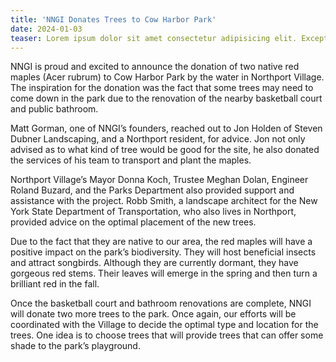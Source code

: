 ```yaml
---
title: 'NNGI Donates Trees to Cow Harbor Park'
date: 2024-01-03
teaser: Lorem ipsum dolor sit amet consectetur adipisicing elit. Excepturi, fugit.
---
```


NNGI is proud and excited to announce the donation of two native red maples (Acer rubrum) to Cow Harbor Park by the water in Northport Village. The inspiration for the donation was the fact that some trees may need to come down in the park due to the renovation of the nearby basketball court and public bathroom.

Matt Gorman, one of NNGI’s founders, reached out to Jon Holden of Steven Dubner Landscaping, and a Northport resident, for advice. Jon not only advised as to what kind of tree would be good for the site, he also donated the services of his team to transport and plant the maples.

Northport Village’s Mayor Donna Koch, Trustee Meghan Dolan, Engineer Roland Buzard, and the Parks Department also provided support and assistance with the project. Robb Smith, a landscape architect for the New York State Department of Transportation, who also lives in Northport, provided advice on the optimal placement of the new trees.

Due to the fact that they are native to our area, the red maples will have a positive impact on the park’s biodiversity. They will host beneficial insects and attract songbirds. Although they are currently dormant, they have gorgeous red stems. Their leaves will emerge in the spring and then turn a brilliant red in the fall.

Once the basketball court and bathroom renovations are complete, NNGI will donate two more trees to the park. Once again, our efforts will be coordinated with the Village to decide the optimal type and location for the trees. One idea is to choose trees that will provide trees that can offer some shade to the park’s playground.
